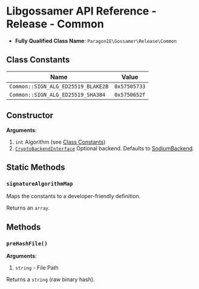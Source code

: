 # Libgossamer API Reference - Release - Common

* **Fully Qualified Class Name**: `ParagonIE\Gossamer\Release\Common`

## Class Constants

| Name | Value |
|------|-------|
| `Common::SIGN_ALG_ED25519_BLAKE2B` | `0x57505733` |
| `Common::SIGN_ALG_ED25519_SHA384` | `0x5750652f` |

## Constructor

**Arguments**:

1. `int` Algorithm (see [Class Constants](#class-constants))
2. [`CryptoBackendInterface`](../Interfaces/CryptoBackendInterface.md) Optional backend.
   Defaults to [SodiumBackend](../CryptoBackends/SodiumBackend.md).

## Static Methods

### `signatureAlgorithmMap`

Maps the constants to a developer-friendly definition.

Returns an `array`.

## Methods

### `preHashFile()`

**Arguments**:

1. `string` - File Path

Returns a `string` (raw binary hash).
